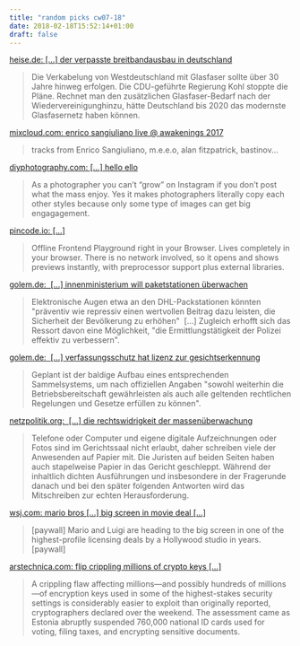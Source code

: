 ```yaml
---
title: "random picks cw07-18"
date: 2018-02-18T15:52:14+01:00
draft: false
---
```


[heise.de: [...] der verpasste breitbandausbau in deutschland](https://www.heise.de/newsticker/meldung/Missing-Link-Der-Kampf-um-die-Glasfaser-oder-Der-verpasste-Breitbandausbau-in-Deutschland-3952581.html)

> Die Verkabelung von Westdeutschland mit Glasfaser sollte über 30 Jahre hinweg erfolgen. Die CDU-geführte Regierung Kohl stoppte die Pläne. Rechnet man den zusätzlichen Glasfaser-Bedarf nach der Wiedervereinigunghinzu, hätte Deutschland bis 2020 das modernste Glasfasernetz haben können.

[mixcloud.com: enrico sangiuliano live @ awakenings 2017](https://www.mixcloud.com/francescocalvanese/enrico-sangiuliano-live-awakenings-festival-2017-25-jun-2017/)

> tracks from Enrico Sangiuliano, m.e.e.o, alan fitzpatrick, bastinov...

[diyphotography.com: [...] hello ello](https://www.diyphotography.net/goodbye-instagram-hello-ello/)

> As a photographer you can’t “grow” on Instagram if you don’t post what the mass enjoy. Yes it makes photographers literally copy each other styles because only some type of images can get big engagagement.

[pincode.io: [...]](http://pinocode.io/)

> Offline Frontend Playground right in your Browser. Lives completely in your browser. There is no network involved, so it opens and shows previews instantly, with preprocessor support plus external libraries.

[golem.de:  [...] innenministerium will paketstationen überwachen](https://www.heise.de/newsticker/meldung/DHL-Erpressungsversuch-Innenministerium-will-Paketstationen-videoueberwachen-3914742.html?wt_mc=rss.ho.beitrag.atom)

> Elektronische Augen etwa an den DHL-Packstationen könnten "präventiv wie repressiv einen wertvollen Beitrag dazu leisten, die Sicherheit der Bevölkerung zu erhöhen"  [...] Zugleich erhofft sich das Ressort davon eine Möglichkeit, "die Ermittlungstätigkeit der Polizei effektiv zu verbessern".

[golem.de:  [...] verfassungsschutz hat lizenz zur gesichtserkennung](https://www.golem.de/news/berlin-verfassungsschutz-hat-lizenz-zur-gesichtserkennung-1712-131473.html)

> Geplant ist der baldige Aufbau eines entsprechenden Sammelsystems, um nach offiziellen Angaben "sowohl weiterhin die Betriebsbereitschaft gewährleisten als auch alle geltenden rechtlichen Regelungen und Gesetze erfüllen zu können".

[netzpolitik.org:  [...] die rechtswidrigkeit der massenüberwachung](https://netzpolitik.org/2017/anhoerung-beim-menschenrechtsgerichtshof-die-rechtswidrigkeit-der-massenueberwachung/)

> Telefone oder Computer und eigene digitale Aufzeichnungen oder Fotos sind im Gerichtssaal nicht erlaubt, daher schreiben viele der Anwesenden auf Papier mit. Die Juristen auf beiden Seiten haben auch stapelweise Papier in das Gericht geschleppt. Während der inhaltlich dichten Ausführungen und insbesondere in der Fragerunde danach und bei den später folgenden Antworten wird das Mitschreiben zur echten Herausforderung.

[wsj.com: mario bros [...] big screen in movie deal [...]](https://netzpolitik.org/2017/anhoerung-beim-menschenrechtsgerichtshof-die-rechtswidrigkeit-der-massenueberwachung/)

> [paywall]
> Mario and Luigi are heading to the big screen in one of the highest-profile licensing deals by a Hollywood studio in years.
> [paywall]

[arstechnica.com: flip crippling millions of crypto keys [...]](https://netzpolitik.org/2017/anhoerung-beim-menschenrechtsgerichtshof-die-rechtswidrigkeit-der-massenueberwachung/)

> A crippling flaw affecting millions—and possibly hundreds of millions—of encryption keys used in some of the highest-stakes security settings is considerably easier to exploit than originally reported, cryptographers declared over the weekend. The assessment came as Estonia abruptly suspended 760,000 national ID cards used for voting, filing taxes, and encrypting sensitive documents.